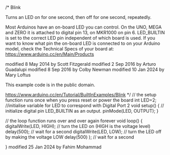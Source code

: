 /*
  Blink

  Turns an LED on for one second, then off for one second, repeatedly.

  Most Arduinos have an on-board LED you can control. On the UNO, MEGA and ZERO
  it is attached to digital pin 13, on MKR1000 on pin 6. LED_BUILTIN is set to
  the correct LED pin independent of which board is used.
  If you want to know what pin the on-board LED is connected to on your Arduino
  model, check the Technical Specs of your board at:
  https://www.arduino.cc/en/Main/Products

  modified 8 May 2014
  by Scott Fitzgerald
  modified 2 Sep 2016
  by Arturo Guadalupi
  modified 8 Sep 2016
  by Colby Newman
  modified 10 Jan 2024
  by Mary Loftus

  This example code is in the public domain.

  https://www.arduino.cc/en/Tutorial/BuiltInExamples/Blink
*/
// the setup function runs once when you press reset or power the board
int LED=2;      //initialise variable for LED to correspond with Digital Port 2
void setup() {
  // initialize digital pin LED_BUILTIN as an output.
  pinMode(LED, OUTPUT);
}

// the loop function runs over and over again forever
void loop() {
  digitalWrite(LED, HIGH);  // turn the LED on (HIGH is the voltage level)
  delay(500);                      // wait for a second
  digitalWrite(LED, LOW);   // turn the LED off by making the voltage LOW
  delay(500)
  );                      // wait for a second

}
modified  25 Jan 2024
by Fahim Mohammad
